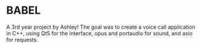 # BABEL
A 3rd year project by Ashley!
The goal was to create a voice call application in C++, using Qt5 for the interface, opus and portaudio for sound, and asio for requests.
